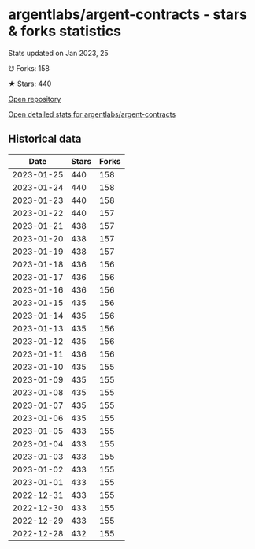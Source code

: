 # argentlabs/argent-contracts - stars & forks statistics

Stats updated on Jan 2023, 25

☋ Forks: 158

★ Stars: 440

[Open repository](https://github.com/argentlabs/argent-contracts)

[Open detailed stats for argentlabs/argent-contracts](https://reviewgithub.com/rep/argentlabs/argent-contracts)

## Historical data
| Date | Stars | Forks |
|------|-------|-------|
| 2023-01-25 | 440 | 158 | 
| 2023-01-24 | 440 | 158 | 
| 2023-01-23 | 440 | 158 | 
| 2023-01-22 | 440 | 157 | 
| 2023-01-21 | 438 | 157 | 
| 2023-01-20 | 438 | 157 | 
| 2023-01-19 | 438 | 157 | 
| 2023-01-18 | 436 | 156 | 
| 2023-01-17 | 436 | 156 | 
| 2023-01-16 | 436 | 156 | 
| 2023-01-15 | 435 | 156 | 
| 2023-01-14 | 435 | 156 | 
| 2023-01-13 | 435 | 156 | 
| 2023-01-12 | 435 | 156 | 
| 2023-01-11 | 436 | 156 | 
| 2023-01-10 | 435 | 155 | 
| 2023-01-09 | 435 | 155 | 
| 2023-01-08 | 435 | 155 | 
| 2023-01-07 | 435 | 155 | 
| 2023-01-06 | 435 | 155 | 
| 2023-01-05 | 433 | 155 | 
| 2023-01-04 | 433 | 155 | 
| 2023-01-03 | 433 | 155 | 
| 2023-01-02 | 433 | 155 | 
| 2023-01-01 | 433 | 155 | 
| 2022-12-31 | 433 | 155 | 
| 2022-12-30 | 433 | 155 | 
| 2022-12-29 | 433 | 155 | 
| 2022-12-28 | 432 | 155 | 

